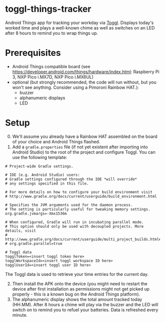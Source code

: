 # toggl-things-tracker
Android Things app for tracking your workday via [Toggl](https://www.toggl.com/). Displays today's worked time and plays a well-known chime as well as switches on an LED after 8 hours to remind you to wrap things up.

# Prerequisites

- Android Things compatible board (see https://developer.android.com/things/hardware/index.html: Raspberry Pi 3, NXP Pico i.MX7D, NXP Pico i.MX6UL)
- optional (but strongly recommended, the code will run without, but you won't see anything. Consider using a Pimoroni Rainbow HAT.): 
    - buzzer
    - alphanumeric displays
    - LED

# Setup

0. We'll assume you already have a Rainbow HAT assembled on the board of your choice and Android Things flashed. 
1. Add a `gradle.properties` file (if not yet existent after importing into Android Studio) to the root of the project and configure Toggl. You can use the following template:

```
# Project-wide Gradle settings.

# IDE (e.g. Android Studio) users:
# Gradle settings configured through the IDE *will override*
# any settings specified in this file.

# For more details on how to configure your build environment visit
# http://www.gradle.org/docs/current/userguide/build_environment.html

# Specifies the JVM arguments used for the daemon process.
# The setting is particularly useful for tweaking memory settings.
org.gradle.jvmargs=-Xmx1536m

# When configured, Gradle will run in incubating parallel mode.
# This option should only be used with decoupled projects. More details, visit
# http://www.gradle.org/docs/current/userguide/multi_project_builds.html#sec:decoupled_projects
# org.gradle.parallel=true

# Toggl data
togglToken=<insert toggl token here>
togglWorkspaceId=<insert toggl workspace ID here>
togglUserId=<insert toggl user ID here>
```

The Toggl data is used to retrieve your time entries for the current day.

2. Then install the APK onto the device (you might need to restart the device after first installation as permissions might not get picked up properly - this is a known bug on the Android Things platform).
3. The alphanumeric display shows the total amount tracked today (HH.MM). After 8 hours a chime will play via the buzzer and the LED will switch on to remind you to refuel your batteries. Data is refreshed every minute.
